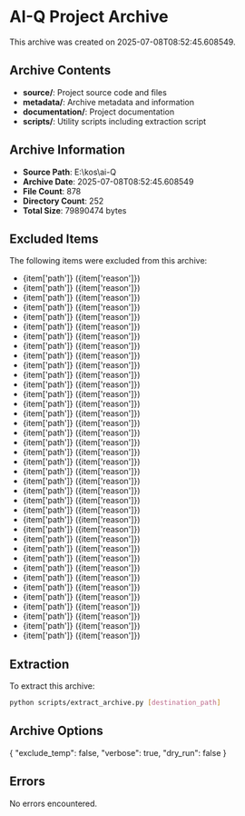 # AI-Q Project Archive

This archive was created on 2025-07-08T08:52:45.608549.

## Archive Contents

- **source/**: Project source code and files
- **metadata/**: Archive metadata and information
- **documentation/**: Project documentation
- **scripts/**: Utility scripts including extraction script

## Archive Information

- **Source Path**: E:\kos\ai-Q
- **Archive Date**: 2025-07-08T08:52:45.608549
- **File Count**: 878
- **Directory Count**: 252
- **Total Size**: 79890474 bytes

## Excluded Items

The following items were excluded from this archive:

- {item['path']} ({item['reason']})
- {item['path']} ({item['reason']})
- {item['path']} ({item['reason']})
- {item['path']} ({item['reason']})
- {item['path']} ({item['reason']})
- {item['path']} ({item['reason']})
- {item['path']} ({item['reason']})
- {item['path']} ({item['reason']})
- {item['path']} ({item['reason']})
- {item['path']} ({item['reason']})
- {item['path']} ({item['reason']})
- {item['path']} ({item['reason']})
- {item['path']} ({item['reason']})
- {item['path']} ({item['reason']})
- {item['path']} ({item['reason']})
- {item['path']} ({item['reason']})
- {item['path']} ({item['reason']})
- {item['path']} ({item['reason']})
- {item['path']} ({item['reason']})
- {item['path']} ({item['reason']})
- {item['path']} ({item['reason']})
- {item['path']} ({item['reason']})
- {item['path']} ({item['reason']})
- {item['path']} ({item['reason']})
- {item['path']} ({item['reason']})
- {item['path']} ({item['reason']})
- {item['path']} ({item['reason']})
- {item['path']} ({item['reason']})
- {item['path']} ({item['reason']})
- {item['path']} ({item['reason']})
- {item['path']} ({item['reason']})
- {item['path']} ({item['reason']})
- {item['path']} ({item['reason']})
- {item['path']} ({item['reason']})
- {item['path']} ({item['reason']})
- {item['path']} ({item['reason']})
- {item['path']} ({item['reason']})
- {item['path']} ({item['reason']})

## Extraction

To extract this archive:

```bash
python scripts/extract_archive.py [destination_path]
```

## Archive Options

{
  "exclude_temp": false,
  "verbose": true,
  "dry_run": false
}

## Errors

No errors encountered.
